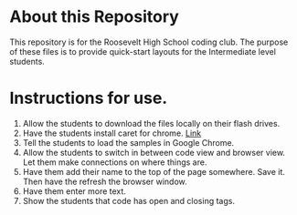 About this Repository
======

This repository is for the Roosevelt High School coding club. The purpose of these files is to provide quick-start layouts for the Intermediate level students.

Instructions for use.
======
1. Allow the students to download the files locally on their flash drives.
2. Have the students install caret for chrome. [Link](https://chrome.google.com/webstore/detail/caret/fljalecfjciodhpcledpamjachpmelml?hl=en)
3. Tell the students to load the samples in Google Chrome.
4. Allow the students to switch in between code view and browser view. Let them make connections on where things are.
5. Have them add their name to the top of the page somewhere. Save it. Then have the refresh the browser window.
6. Have them enter more text.
7. Show the students that code has open and closing tags.

